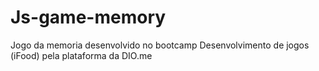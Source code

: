 # Js-game-memory

Jogo da memoria desenvolvido no bootcamp Desenvolvimento de jogos (iFood) pela plataforma da DIO.me
